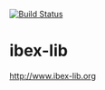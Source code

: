 [![Build Status](https://travis-ci.org/ibex-team/ibex-lib.svg?branch=newset)](https://travis-ci.org/ibex-team/ibex-lib)

ibex-lib
========

http://www.ibex-lib.org

